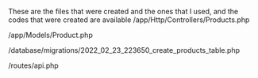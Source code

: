 These are the files that were created and the ones that I used, and the codes that were created are available
/app/Http/Controllers/Products.php

/app/Models/Product.php

/database/migrations/2022_02_23_223650_create_products_table.php

/routes/api.php


